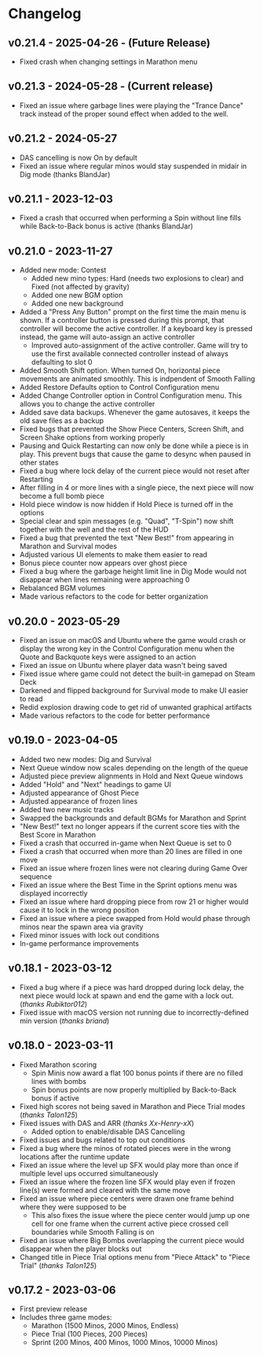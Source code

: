 # Changelog

## v0.21.4 - 2025-04-26 - (Future Release)

- Fixed crash when changing settings in Marathon menu 

## v0.21.3 - 2024-05-28 - (Current release)

- Fixed an issue where garbage lines were playing the "Trance Dance" track instead of the proper sound effect when added to the well.

## v0.21.2 - 2024-05-27

- DAS cancelling is now On by default
- Fixed an issue where regular minos would stay suspended in midair in Dig mode (thanks BlandJar)

## v0.21.1 - 2023-12-03

- Fixed a crash that occurred when performing a Spin without line fills while Back-to-Back bonus is active (thanks BlandJar)

## v0.21.0 - 2023-11-27

- Added new mode: Contest
  - Added new mino types: Hard (needs two explosions to clear) and Fixed (not affected by gravity)
  - Added one new BGM option
  - Added one new background
- Added a "Press Any Button" prompt on the first time the main menu is shown. If a controller button is pressed during this prompt,
  that controller will become the active controller. If a keyboard key is pressed instead, the game will auto-assign an active controller
  - Improved auto-assignment of the active controller. Game will try to use the first available connected controller instead of always defaulting to slot 0
- Added Smooth Shift option. When turned On, horizontal piece movements are animated smoothly. This is indpendent of Smooth Falling
- Added Restore Defaults option to Control Configuration menu
- Added Change Controller option in Control Configuration menu. This allows you to change the active controller
- Added save data backups. Whenever the game autosaves, it keeps the old save files as a backup
- Fixed bugs that prevented the Show Piece Centers, Screen Shift, and Screen Shake options from working properly
- Pausing and Quick Restarting can now only be done while a piece is in play. This prevent bugs that cause the game to desync when paused in other states
- Fixed a bug where lock delay of the current piece would not reset after Restarting
- After filling in 4 or more lines with a single piece, the next piece will now become a full bomb piece
- Hold piece window is now hidden if Hold Piece is turned off in the options
- Special clear and spin messages (e.g. "Quad", "T-Spin") now shift together with the well and the rest of the HUD
- Fixed a bug that prevented the text "New Best!" from appearing in Marathon and Survival modes
- Adjusted various UI elements to make them easier to read
- Bonus piece counter now appears over ghost piece
- Fixed a bug where the garbage height limit line in Dig Mode would not disappear when lines remaining were approaching 0
- Rebalanced BGM volumes
- Made various refactors to the code for better organization

## v0.20.0 - 2023-05-29

- Fixed an issue on macOS and Ubuntu where the game would crash or display the wrong key in the Control Configuration menu when the Quote and Backquote keys were assigned to an action
- Fixed an issue on Ubuntu where player data wasn't being saved
- Fixed issue where game could not detect the built-in gamepad on Steam Deck
- Darkened and flipped background for Survival mode to make UI easier to read
- Redid explosion drawing code to get rid of unwanted graphical artifacts
- Made various refactors to the code for better performance

## v0.19.0 - 2023-04-05

- Added two new modes: Dig and Survival
- Next Queue window now scales depending on the length of the queue
- Adjusted piece preview alignments in Hold and Next Queue windows
- Added "Hold" and "Next" headings to game UI
- Adjusted appearance of Ghost Piece
- Adjusted appearance of frozen lines
- Added two new music tracks
- Swapped the backgrounds and default BGMs for Marathon and Sprint
- "New Best!" text no longer appears if the current score ties with the Best Score in Marathon
- Fixed a crash that occurred in-game when Next Queue is set to 0
- Fixed a crash that occurred when more than 20 lines are filled in one move
- Fixed an issue where frozen lines were not clearing during Game Over sequence
- Fixed an issue where the Best Time in the Sprint options menu was displayed incorrectly
- Fixed an issue where hard dropping piece from row 21 or higher would cause it to lock in the wrong position
- Fixed an issue where a piece swapped from Hold would phase through minos near the spawn area via gravity
- Fixed minor issues with lock out conditions
- In-game performance improvements 

## v0.18.1 - 2023-03-12

- Fixed a bug where if a piece was hard dropped during lock delay, the next piece would lock at spawn and end the game with a lock out. (*thanks Rubiktor012*)
- Fixed issue with macOS version not running due to incorrectly-defined min version (*thanks briand*)

## v0.18.0 - 2023-03-11

- Fixed Marathon scoring
  - Spin Minis now award a flat 100 bonus points if there are no filled lines with bombs
  - Spin bonus points are now properly multiplied by Back-to-Back bonus if active
- Fixed high scores not being saved in Marathon and Piece Trial modes (*thanks Talon125*)
- Fixed issues with DAS and ARR (*thanks Xx-Henry-xX*)
  - Added option to enable/disable DAS Cancelling
- Fixed issues and bugs related to top out conditions
- Fixed a bug where the minos of rotated pieces were in the wrong locations after the runtime update
- Fixed an issue where the level up SFX would play more than once if multiple level ups occurred simultaneously
- Fixed an issue where the frozen line SFX would play even if frozen line(s) were formed and cleared with the same move
- Fixed an issue where piece centers were drawn one frame behind where they were supposed to be
  - This also fixes the issue where the piece center would jump up one cell for one frame when the current active piece crossed cell boundaries while Smooth Falling is on
- Fixed an issue where Big Bombs overlapping the current piece would disappear when the player blocks out
- Changed title in Piece Trial options menu from "Piece Attack" to "Piece Trial" (*thanks Talon125*)

## v0.17.2 - 2023-03-06

- First preview release
- Includes three game modes:
  - Marathon (1500 Minos, 2000 Minos, Endless)
  - Piece Trial (100 Pieces, 200 Pieces)
  - Sprint (200 Minos, 400 Minos, 1000 Minos, 10000 Minos)
